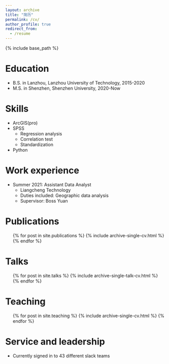 ```yaml
---
layout: archive
title: "简历"
permalink: /cv/
author_profile: true
redirect_from:
  - /resume
---
```


{% include base_path %}

Education
======
* B.S. in Lanzhou, Lanzhou University of Technology, 2015-2020
* M.S. in Shenzhen, Shenzhen University, 2020-Now

Skills
======
* ArcGIS(pro)
* SPSS
  * Regression analysis
  * Correlation test
  * Standardization
* Python

Work experience
======
* Summer 2021: Assistant Data Analyst
  * Liangcheng Technology
  * Duties included: Geographic data analysis
  * Supervisor: Boss Yuan
  
Publications
======
  <ul>{% for post in site.publications %}
    {% include archive-single-cv.html %}
  {% endfor %}</ul>
  
Talks
======
  <ul>{% for post in site.talks %}
    {% include archive-single-talk-cv.html %}
  {% endfor %}</ul>
  
Teaching
======
  <ul>{% for post in site.teaching %}
    {% include archive-single-cv.html %}
  {% endfor %}</ul>
  
Service and leadership
======
* Currently signed in to 43 different slack teams
